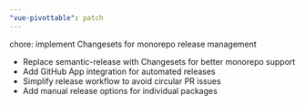 ```yaml
---
"vue-pivottable": patch
---
```


chore: implement Changesets for monorepo release management

- Replace semantic-release with Changesets for better monorepo support
- Add GitHub App integration for automated releases
- Simplify release workflow to avoid circular PR issues
- Add manual release options for individual packages